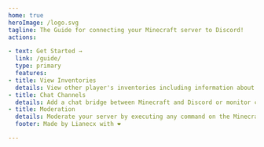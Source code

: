 ```yaml
---
home: true
heroImage: /logo.svg
tagline: The Guide for connecting your Minecraft server to Discord!
actions:

- text: Get Started →
  link: /guide/
  type: primary
  features:
- title: View Inventories
  details: View other player's inventories including information about every item.
- title: Chat Channels
  details: Add a chat bridge between Minecraft and Discord or monitor commands being sent by users.
- title: Moderation
  details: Moderate your server by executing any command on the Minecraft server.
  footer: Made by Lianecx with ❤️

---
```

